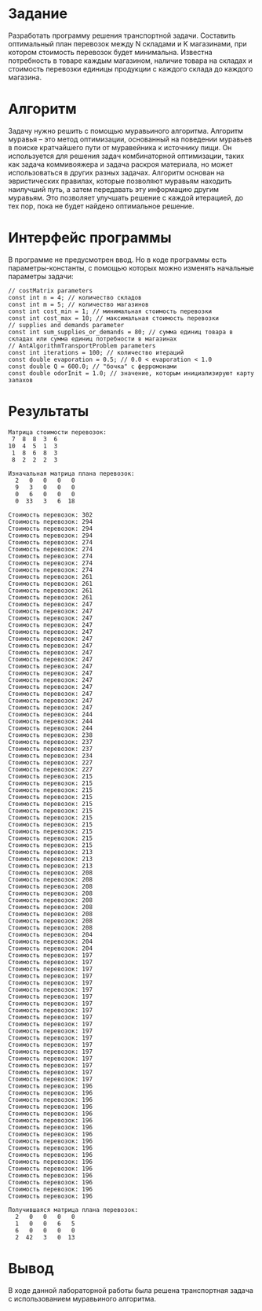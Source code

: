 # Задание
Разработать программу решения транспортной задачи.
Составить оптимальный план перевозок между N складами и
K магазинами, при котором стоимость перевозок будет
минимальна. Известна потребность в товаре каждым
магазином, наличие товара на складах и стоимость
перевозки единицы продукции с каждого склада до каждого
магазина.

# Алгоритм
Задачу нужно решить с помощью муравьиного алгоритма.
Алгоритм муравья – это метод оптимизации, основанный на поведении муравьев в поиске кратчайшего пути от муравейника к источнику пищи. Он используется для решения задач комбинаторной оптимизации, таких как задача коммивояжера и задача раскроя материала, но может использоваться в других разных задачах. Алгоритм основан на эвристических правилах, которые позволяют муравьям находить наилучший путь, а затем передавать эту информацию другим муравьям. Это позволяет улучшать решение с каждой итерацией, до тех пор, пока не будет найдено оптимальное решение.

# Интерфейс программы
В программе не предусмотрен ввод. Но в коде программы есть параметры-константы, с помощью которых можно изменять начальные параметры задачи:

```
// costMatrix parameters
const int n = 4; // количество складов
const int m = 5; // количество магазинов
const int cost_min = 1; // минимальная стоимость перевозки
const int cost_max = 10; // максимальная стоимость перевозки
// supplies and demands parameter
const int sum_supplies_or_demands = 80; // cумма единиц товара в складах или сумма единиц потребности в магазинах
// AntAlgorithmTransportProblem parameters
const int iterations = 100; // количество итераций
const double evaporation = 0.5; // 0.0 < evaporation < 1.0
const double Q = 600.0; // "бочка" с ферромонами
const double odorInit = 1.0; // значение, которым инициализируют карту запахов
```

# Результаты
```
Матрица стоимости перевозок:
 7  8  8  3  6
10  4  5  1  3
 1  8  6  8  3
 8  2  2  2  3

Изначальная матрица плана перевозок:
  2   0   0   0   0
  9   3   0   0   0
  0   6   0   0   0
  0  33   3   6  18

Стоимость перевозок: 302
Стоимость перевозок: 294
Стоимость перевозок: 294
Стоимость перевозок: 294
Стоимость перевозок: 274
Стоимость перевозок: 274
Стоимость перевозок: 274
Стоимость перевозок: 274
Стоимость перевозок: 274
Стоимость перевозок: 261
Стоимость перевозок: 261
Стоимость перевозок: 261
Стоимость перевозок: 261
Стоимость перевозок: 247
Стоимость перевозок: 247
Стоимость перевозок: 247
Стоимость перевозок: 247
Стоимость перевозок: 247
Стоимость перевозок: 247
Стоимость перевозок: 247
Стоимость перевозок: 247
Стоимость перевозок: 247
Стоимость перевозок: 247
Стоимость перевозок: 247
Стоимость перевозок: 247
Стоимость перевозок: 247
Стоимость перевозок: 247
Стоимость перевозок: 247
Стоимость перевозок: 247
Стоимость перевозок: 244
Стоимость перевозок: 244
Стоимость перевозок: 244
Стоимость перевозок: 238
Стоимость перевозок: 237
Стоимость перевозок: 237
Стоимость перевозок: 234
Стоимость перевозок: 227
Стоимость перевозок: 227
Стоимость перевозок: 215
Стоимость перевозок: 215
Стоимость перевозок: 215
Стоимость перевозок: 215
Стоимость перевозок: 215
Стоимость перевозок: 215
Стоимость перевозок: 215
Стоимость перевозок: 215
Стоимость перевозок: 215
Стоимость перевозок: 215
Стоимость перевозок: 215
Стоимость перевозок: 213
Стоимость перевозок: 213
Стоимость перевозок: 213
Стоимость перевозок: 208
Стоимость перевозок: 208
Стоимость перевозок: 208
Стоимость перевозок: 208
Стоимость перевозок: 208
Стоимость перевозок: 208
Стоимость перевозок: 208
Стоимость перевозок: 208
Стоимость перевозок: 208
Стоимость перевозок: 204
Стоимость перевозок: 204
Стоимость перевозок: 204
Стоимость перевозок: 197
Стоимость перевозок: 197
Стоимость перевозок: 197
Стоимость перевозок: 197
Стоимость перевозок: 197
Стоимость перевозок: 197
Стоимость перевозок: 197
Стоимость перевозок: 197
Стоимость перевозок: 197
Стоимость перевозок: 197
Стоимость перевозок: 197
Стоимость перевозок: 197
Стоимость перевозок: 197
Стоимость перевозок: 197
Стоимость перевозок: 197
Стоимость перевозок: 197
Стоимость перевозок: 197
Стоимость перевозок: 197
Стоимость перевозок: 197
Стоимость перевозок: 196
Стоимость перевозок: 196
Стоимость перевозок: 196
Стоимость перевозок: 196
Стоимость перевозок: 196
Стоимость перевозок: 196
Стоимость перевозок: 196
Стоимость перевозок: 196
Стоимость перевозок: 196
Стоимость перевозок: 196
Стоимость перевозок: 196
Стоимость перевозок: 196
Стоимость перевозок: 196
Стоимость перевозок: 196
Стоимость перевозок: 196
Стоимость перевозок: 196
Стоимость перевозок: 196

Получившаяся матрица плана перевозок:
  2   0   0   0   0
  1   0   0   6   5
  6   0   0   0   0
  2  42   3   0  13
```

# Вывод
В ходе данной лабораторной работы была решена транспортная задача с использованием муравьиного алгоритма.
